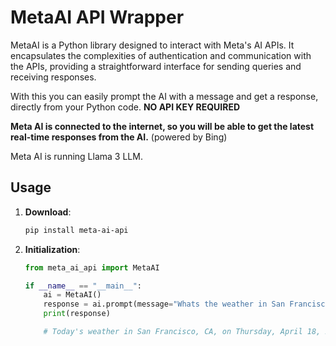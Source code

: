 # MetaAI API Wrapper

MetaAI is a Python library designed to interact with Meta's AI APIs. It encapsulates the complexities of authentication and communication with the APIs, providing a straightforward interface for sending queries and receiving responses.

With this you can easily prompt the AI with a message and get a response, directly from your Python code. **NO API KEY REQUIRED**

**Meta AI is connected to the internet, so you will be able to get the latest real-time responses from the AI.** (powered by Bing)

Meta AI is running Llama 3 LLM.

## Usage
1. **Download**:

   ```bash
   pip install meta-ai-api
   ```
   
2. **Initialization**:

   ```python
   from meta_ai_api import MetaAI
   
   if __name__ == "__main__":
       ai = MetaAI()
       response = ai.prompt(message="Whats the weather in San Francisco today? And what is the date?")
       print(response)
   
       # Today's weather in San Francisco, CA, on Thursday, April 18, 2024, is mostly sunny and not as warm, with a high of 71 degrees Fahrenheit and a low of 51 degrees Fahrenheit ¹. The wind is coming from the west-southwest direction at a speed between 8 and 10 miles per hour, and the chance of precipitation is 25% ².
   ```
